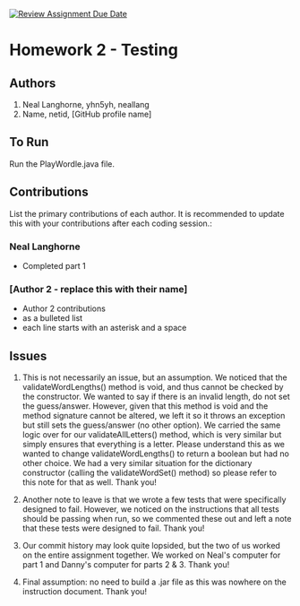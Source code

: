 [![Review Assignment Due Date](https://classroom.github.com/assets/deadline-readme-button-24ddc0f5d75046c5622901739e7c5dd533143b0c8e959d652212380cedb1ea36.svg)](https://classroom.github.com/a/v1t_usYi)
# Homework 2 - Testing

## Authors
1) Neal Langhorne, yhn5yh, neallang
2) Name, netid, [GitHub profile name]

## To Run

Run the PlayWordle.java file.

## Contributions

List the primary contributions of each author. It is recommended to update this with your contributions after each coding session.:

### Neal Langhorne
* Completed part 1

### [Author 2 - replace this with their name]

* Author 2 contributions
* as a bulleted list
* each line starts with an asterisk and a space

## Issues

1. This is not necessarily an issue, but an assumption. We noticed that the validateWordLengths() method is void, and thus cannot be checked by the constructor. We wanted to say if there is an invalid length,
do not set the guess/answer. However, given that this method is void and the method signature cannot be altered, we left it so it throws an exception but still sets the guess/answer (no other option). We carried
the same logic over for our validateAllLetters() method, which is very similar but simply ensures that everything is a letter. Please understand this as we wanted to change validateWordLengths() to return a boolean
but had no other choice. We had a very similar situation for the dictionary constructor (calling the validateWordSet() method) so please refer to this note for that as well.  Thank you!

2. Another note to leave is that we wrote a few tests that were specifically designed to fail. However, we noticed on the instructions that all tests should be passing when run, so we commented these out and
left a note that these tests were designed to fail. Thank you!

3. Our commit history may look quite lopsided, but the two of us worked on the entire assignment together. We worked on Neal's computer for part 1 and Danny's computer for parts 2 & 3. Thank you!

4. Final assumption: no need to build a .jar file as this was nowhere on the instruction document. Thank you!

